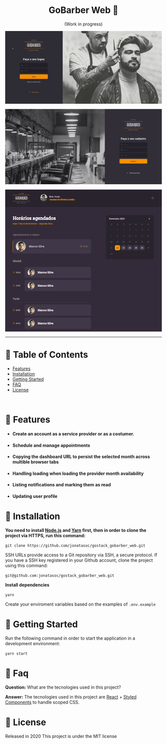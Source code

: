 <h1 align="center">GoBarber Web 👋</h1>
<p align="center">
   (Work in progress)
</p>

<p align="center">
   <img src="docs/SignIn.gif" width="auto"/>
</p>

<p align="center">
   <img src="docs/gobarber-initial-screen.png" width="auto"/>
</p>

<p align="center">
   <img src="docs/dashboard.png" width="auto"/>
</p>

---

# :pushpin: Table of Contents

- [Features](#rocket-features)
- [Installation](#construction_worker-installation)
- [Getting Started](#runner-getting-started)
- [FAQ](#postbox-faq)
- [License](#closed_book-license)

<br />

# :rocket: Features

- #### Create an account as a service provider or as a costumer.
- #### Schedule and manage appointments
- #### Copying the dashboard URL to persist the selected month across multible browser tabs
- #### Handling loading when loading the provider month availability
- #### Listing notifications and marking them as read
- #### Updating user profile

# :construction_worker: Installation

**You need to install [Node.js](https://nodejs.org/en/download/) and [Yarn](https://yarnpkg.com/) first, then in order to clone the project via HTTPS, run this command:**

`git clone https://github.com/jonatasoc/gostack_gobarber_web.git`

SSH URLs provide access to a Git repository via SSH, a secure protocol. If you have a SSH key registered in your Github account, clone the project using this command:

`git@github.com:jonatasoc/gostack_gobarber_web.git`

**Install dependencies**

`yarn`

Create your enviroment variables based on the examples of `.env.example`

# :runner: Getting Started

Run the following command in order to start the application in a development environment:

`yarn start`

# :postbox: Faq

**Question:** What are the tecnologies used in this project?

**Answer:** The tecnologies used in this project are [React](https://pt-br.reactjs.org/) + [Styled Components](https://styled-components.com/) to handle scoped CSS.

# :closed_book: License

Released in 2020
This project is under the MIT license
